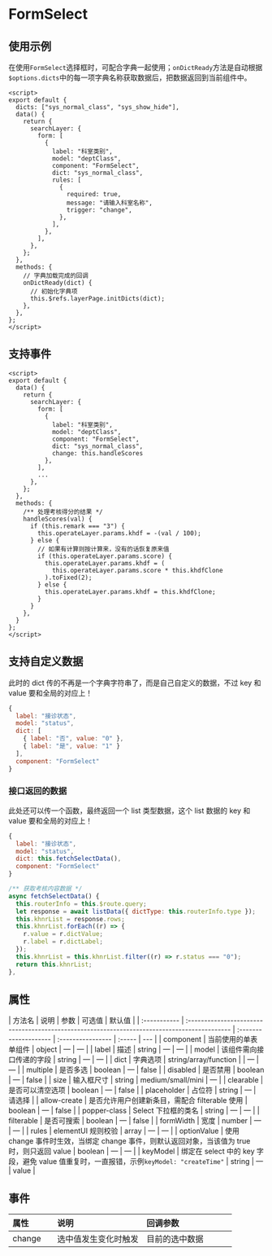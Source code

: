 # FormSelect

## 使用示例

在使用`FormSelect`选择框时，可配合字典一起使用；`onDictReady`方法是自动根据`$options.dicts`中的每一项字典名称获取数据后，把数据返回到当前组件中。

```vue
<script>
export default {
  dicts: ["sys_normal_class", "sys_show_hide"],
  data() {
    return {
      searchLayer: {
        form: [
          {
            label: "科室类别",
            model: "deptClass",
            component: "FormSelect",
            dict: "sys_normal_class",
            rules: [
              {
                required: true,
                message: "请输入科室名称",
                trigger: "change",
              },
            ],
          },
        ],
      },
    };
  },
  methods: {
    // 字典加载完成的回调
    onDictReady(dict) {
      // 初始化字典项
      this.$refs.layerPage.initDicts(dict);
    },
  },
};
</script>
```

## 支持事件

```vue
<script>
export default {
  data() {
    return {
      searchLayer: {
        form: [
          {
            label: "科室类别",
            model: "deptClass",
            component: "FormSelect",
            dict: "sys_normal_class",
            change: this.handleScores
          },
        ],
        ...
      },
    };
  },
  methods: {
    /** 处理考核得分的结果 */
    handleScores(val) {
      if (this.remark === "3") {
        this.operateLayer.params.khdf = -(val / 100);
      } else {
        // 如果有计算则按计算来，没有的话恢复原来值
        if (this.operateLayer.params.score) {
          this.operateLayer.params.khdf = (
            this.operateLayer.params.score * this.khdfClone
          ).toFixed(2);
        } else {
          this.operateLayer.params.khdf = this.khdfClone;
        }
      }
    },
  }
};
</script>
```

## 支持自定义数据

此时的 dict 传的不再是一个字典字符串了，而是自己自定义的数据，不过 key 和 value 要和全局的对应上！

```js
{
  label: "接诊状态",
  model: "status",
  dict: [
    { label: "否", value: "0" },
    { label: "是", value: "1" }
  ],
  component: "FormSelect"
}
```

### 接口返回的数据

此处还可以传一个函数，最终返回一个 list 类型数据，这个 list 数据的 key 和 value 要和全局的对应上！

```js
{
  label: "接诊状态",
  model: "status",
  dict: this.fetchSelectData(),
  component: "FormSelect"
}

/** 获取考核内容数据 */
async fetchSelectData() {
  this.routerInfo = this.$route.query;
  let response = await listData({ dictType: this.routerInfo.type });
  this.khnrList = response.rows;
  this.khnrList.forEach((r) => {
    r.value = r.dictValue;
    r.label = r.dictLabel;
  });
  this.khnrList = this.khnrList.filter((r) => r.status === "0");
  return this.khnrList;
},
```

## 属性

| 方法名       | 说明                                                                                         | 参数                  | 可选值            | 默认值 |
| :----------- | :------------------------------------------------------------------------------------------- | :-------------------- | :---------------- | :----- | --- |
| component    | 当前使用的单表单组件                                                                         | object                | —                 | —      |
| label        | 描述                                                                                         | string                | —                 | —      |
| model        | 该组件需向接口传递的字段                                                                     | string                | —                 | —      |
| dict         | 字典选项                                                                                     | string/array/function |                   | —      | —   |
| multiple     | 是否多选                                                                                     | boolean               | —                 | false  |
| disabled     | 是否禁用                                                                                     | boolean               | —                 | false  |
| size         | 输入框尺寸                                                                                   | string                | medium/small/mini | —      |
| clearable    | 是否可以清空选项                                                                             | boolean               | —                 | false  |
| placeholder  | 占位符                                                                                       | string                | —                 | 请选择 |
| allow-create | 是否允许用户创建新条目，需配合 filterable 使用                                               | boolean               | —                 | false  |
| popper-class | Select 下拉框的类名                                                                          | string                | —                 | —      |
| filterable   | 是否可搜索                                                                                   | boolean               | —                 | false  |
| formWidth    | 宽度                                                                                         | number                | —                 | —      |
| rules        | elementUI 规则校验                                                                           | array                 | —                 | —      |
| optionValue  | 使用 change 事件时生效，当绑定 change 事件，则默认返回对象，当该值为 true 时，则只返回 value | boolean               | —                 | —      |
| keyModel     | 绑定在 select 中的 key 字段，避免 value 值重复时，一直报错，示例`keyModel: "createTime"`     | string                | —                 | value  |

## 事件

| 属性   | 说明                 | 回调参数       |
| :----- | :------------------- | :------------- |
| change | 选中值发生变化时触发 | 目前的选中数据 |

<style>
table th:nth-of-type(1) {
    width: 20%;
}
table th:nth-of-type(2) {
    width: 40%;
}
</style>
